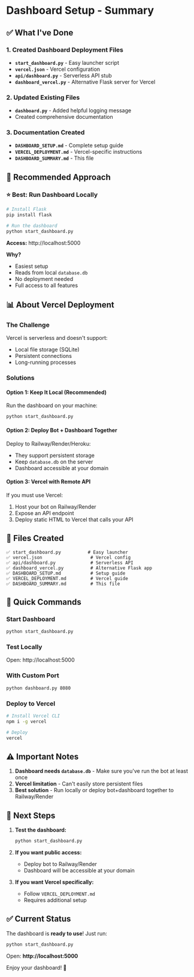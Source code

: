 # Dashboard Setup - Summary

## ✅ What I've Done

### 1. Created Dashboard Deployment Files
- **`start_dashboard.py`** - Easy launcher script
- **`vercel.json`** - Vercel configuration
- **`api/dashboard.py`** - Serverless API stub
- **`dashboard_vercel.py`** - Alternative Flask server for Vercel

### 2. Updated Existing Files
- **`dashboard.py`** - Added helpful logging message
- Created comprehensive documentation

### 3. Documentation Created
- **`DASHBOARD_SETUP.md`** - Complete setup guide
- **`VERCEL_DEPLOYMENT.md`** - Vercel-specific instructions
- **`DASHBOARD_SUMMARY.md`** - This file

## 🎯 Recommended Approach

### ⭐ Best: Run Dashboard Locally

```bash
# Install Flask
pip install flask

# Run the dashboard
python start_dashboard.py
```

**Access:** http://localhost:5000

**Why?** 
- Easiest setup
- Reads from local `database.db`
- No deployment needed
- Full access to all features

## 📊 About Vercel Deployment

### The Challenge
Vercel is serverless and doesn't support:
- Local file storage (SQLite)
- Persistent connections
- Long-running processes

### Solutions

#### Option 1: Keep It Local (Recommended)
Run the dashboard on your machine:
```bash
python start_dashboard.py
```

#### Option 2: Deploy Bot + Dashboard Together
Deploy to Railway/Render/Heroku:
- They support persistent storage
- Keep `database.db` on the server
- Dashboard accessible at your domain

#### Option 3: Vercel with Remote API
If you must use Vercel:
1. Host your bot on Railway/Render
2. Expose an API endpoint
3. Deploy static HTML to Vercel that calls your API

## 📁 Files Created

```
✅ start_dashboard.py          # Easy launcher
✅ vercel.json                  # Vercel config
✅ api/dashboard.py             # Serverless API
✅ dashboard_vercel.py          # Alternative Flask app
✅ DASHBOARD_SETUP.md           # Setup guide
✅ VERCEL_DEPLOYMENT.md         # Vercel guide
✅ DASHBOARD_SUMMARY.md         # This file
```

## 🚀 Quick Commands

### Start Dashboard
```bash
python start_dashboard.py
```

### Test Locally
Open: http://localhost:5000

### With Custom Port
```bash
python dashboard.py 8080
```

### Deploy to Vercel
```bash
# Install Vercel CLI
npm i -g vercel

# Deploy
vercel
```

## ⚠️ Important Notes

1. **Dashboard needs `database.db`** - Make sure you've run the bot at least once
2. **Vercel limitation** - Can't easily store persistent files
3. **Best solution** - Run locally or deploy bot+dashboard together to Railway/Render

## 🎯 Next Steps

1. **Test the dashboard:**
   ```bash
   python start_dashboard.py
   ```

2. **If you want public access:**
   - Deploy bot to Railway/Render
   - Dashboard will be accessible at your domain

3. **If you want Vercel specifically:**
   - Follow `VERCEL_DEPLOYMENT.md`
   - Requires additional setup

## ✅ Current Status

The dashboard is **ready to use**! Just run:

```bash
python start_dashboard.py
```

Open: **http://localhost:5000**

Enjoy your dashboard! 🎉

